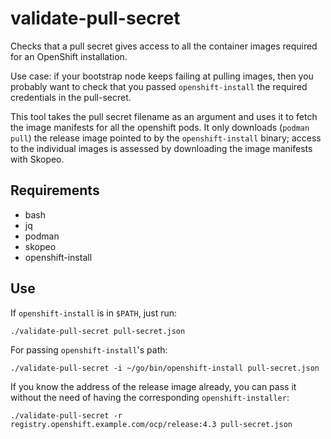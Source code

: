 # validate-pull-secret

Checks that a pull secret gives access to all the container images required for an OpenShift installation.

Use case: if your bootstrap node keeps failing at pulling images, then you probably want to check that you passed `openshift-install` the required credentials in the pull-secret.

This tool takes the pull secret filename as an argument and uses it to fetch the image manifests for all the openshift pods. It only downloads (`podman pull`) the release image pointed to by the `openshift-install` binary; access to the individual images is assessed by downloading the image manifests with Skopeo.

## Requirements

* bash
* jq
* podman
* skopeo
* openshift-install

## Use

If `openshift-install` is in `$PATH`, just run:

```shell
./validate-pull-secret pull-secret.json
```

For passing `openshift-install`'s path:
```shell
./validate-pull-secret -i ~/go/bin/openshift-install pull-secret.json
```

If you know the address of the release image already, you can pass it without the need of having the corresponding `openshift-installer`:
```shell
./validate-pull-secret -r registry.openshift.example.com/ocp/release:4.3 pull-secret.json
```
